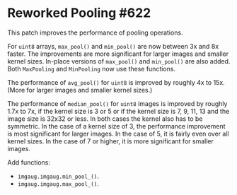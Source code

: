 # Reworked Pooling #622

This patch improves the performance of pooling operations.

For `uint8` arrays, `max_pool()` and `min_pool()` are now
between 3x and 8x faster. The improvements are more
significant for larger images and smaller kernel sizes.
In-place versions of `max_pool()` and `min_pool()` are also
added. Both `MaxPooling` and `MinPooling` now use these
functions.

The performance of `avg_pool()` for `uint8` is improved by
roughly 4x to 15x. (More for larger images and smaller
kernel sizes.)

The performance of `median_pool()` for `uint8` images is
improved by roughly 1.7x to 7x, if the kernel size is 3
or 5 or if the kernel size is 7, 9, 11, 13 and the image
size is 32x32 or less. In both cases the kernel also has to be
symmetric.
In the case of a kernel size of 3, the performance improvement
is most significant for larger images. In the case of 5, it
is fairly even over all kernel sizes. In the case of 7 or higher,
it is more significant for smaller images.

Add functions:
* `imgaug.imgaug.min_pool_()`.
* `imgaug.imgaug.max_pool_()`.
